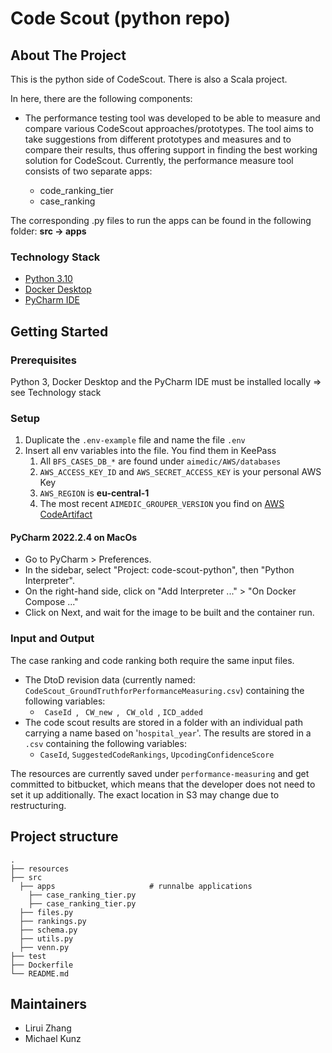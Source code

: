 
# Code Scout (python repo)

## About The Project

This is the python side of CodeScout. There is also a Scala project.

In here, there are the following components:

- The performance testing tool was developed to be able to measure and compare various CodeScout approaches/prototypes. 
The tool aims to take suggestions from different prototypes and measures and to compare their results, thus offering support
in finding the best working solution for CodeScout. 
Currently, the performance measure tool consists of two separate apps:

  -  code_ranking_tier
  -  case_ranking

The corresponding .py files to run the apps can be found in the following folder: **src &rarr; apps** 


### Technology Stack

- [Python 3.10](https://www.python.org/downloads/)
- [Docker Desktop](https://www.docker.com/products/docker-desktop/)
- [PyCharm IDE](https://www.jetbrains.com/pycharm/promo/?source=google&medium=cpc&campaign=14123077402&term=pycharm)

## Getting Started

### Prerequisites

Python 3, Docker Desktop and the PyCharm IDE must be installed locally => see Technology stack

### Setup

1. Duplicate the `.env-example` file and name the file `.env`
2. Insert all env variables into the file. You find them in KeePass
   1. All `BFS_CASES_DB_*` are found under `aimedic/AWS/databases` 
   2. `AWS_ACCESS_KEY_ID` and `AWS_SECRET_ACCESS_KEY` is your personal AWS Key
   3. `AWS_REGION` is **eu-central-1**
   4. The most recent `AIMEDIC_GROUPER_VERSION` you find on [AWS CodeArtifact](https://eu-central-1.console.aws.amazon.com/codesuite/codeartifact/d/264427866130/aimedic/r/aimedic/p/maven/ch.aimedic/aimedic-grouper_2.12/versions?region=eu-central-1&package-versions-meta=eyJmIjp7fSwicyI6e30sIm4iOjIwLCJpIjowfQ)

#### PyCharm 2022.2.4 on MacOs
- Go to PyCharm > Preferences.
- In the sidebar, select "Project: code-scout-python", then "Python Interpreter".
- On the right-hand side, click on "Add Interpreter ..." > "On Docker Compose ..."
- Click on Next, and wait for the image to be built and the container run.

### Input and Output

The case ranking and code ranking both require the same input files. 

- The DtoD revision data (currently named: <code>CodeScout_GroundTruthforPerformanceMeasuring.csv</code>) containing the following variables:
    - <code> CaseId </code>, <code> CW_new </code>, <code> CW_old </code>, <code>ICD_added</code>
- The code scout results are stored in a folder with an individual path carrying a name based on '<code>hospital_year</code>'. The results are stored
in a <code>.csv</code> containing the following variables: 
  - <code>CaseId</code>, <code>SuggestedCodeRankings</code>, <code>UpcodingConfidenceScore</code> 


The resources are currently saved under <code>performance-measuring</code> and get committed to bitbucket, 
which means that the developer does not need to set it up additionally. The exact location in S3 may change due 
to restructuring. 


## Project structure

    .
    ├── resources                   
    ├── src                      
      ├── apps                     # runnalbe applications
        ├── case_ranking_tier.py  
        ├── case_ranking_tier.py    
      ├── files.py                  
      ├── rankings.py
      ├── schema.py                  
      ├── utils.py
      ├── venn.py
    ├── test                 
    ├── Dockerfile
    └── README.md

   
## Maintainers

- Lirui Zhang
- Michael Kunz 





